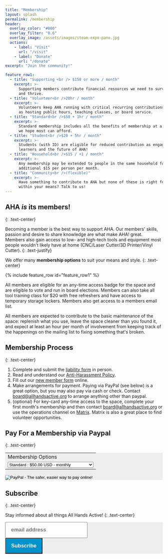 ```yaml
---
title: "Membership"
layout: splash
permalink: /membership
header:
  overlay_color: "#000"
  overlay_filter: "0.6"
  overlay_image: /assets/images/steam-expo-pano.jpg
  actions:
    - label: "Visit"
      url: "/visit"
    - label: "Donate"
      url: "/donate"
excerpt: "Join the community!"

feature_row1:
  - title: "Supporting <br /> $150 or more / month"
    excerpt: >-
      Supporting members contribute financial resources we need to survive
      and thrive.
  - title: "Volunteer<br />20hr / month"
    excerpt: >-
      Volunteers keep AHA running with critical recurring contributions such
      as hosting public hours, teaching classes, or board service.
  - title: "Standard<br />$50 + 1hr / month"
    excerpt: >-
      Standard membership includes all the benefits of membership at a rate
      we hope most can afford.
  - title: "Student<br />$20 + 5hr / month"
    excerpt: >-
      Students (with ID) are eligible for reduced contribution as engaged
      learners and the future of AHA!
  - title: "Household<br />$15 / +1 / month"
    excerpt: >-
      Any membership may be extended to people in the same household for an
      additional $15 per person per month.
  - title: "Community<br />(flexible)"
    excerpt: >-
      Have something to contribute to AHA but none of these is right for you or
      within your means? Talk to us!
---
```


## AHA _is_ its members!
{: .text-center}

Becoming a member is the best way to support AHA. Our members' skills, passion
and desire to share knowledge are what make AHA!  great. Members also gain
access to low- and high-tech tools and equipment most people wouldn't likely
have at home (CNC/Laser Cutter/3D Printer/Vinyl Cutter).
{: .text-justify}

We offer many **membership options** to suit your means and style.
{: .text-center}

{% include feature_row id="feature_row1" %}

All members are eligible for an any-time access badge for the space and are
eligible to vote and run in board elections. Members can also take all tool
training class for $20 with free refreshers and have access to temporary
storage lockers.  Members also get access to a members email list.

All members are expected to contribute to the basic maintenance of the space:
replenish what you use, leave the space cleaner than you found it, and expect
at least an hour per month of involvement from keeping track of the happenings
on the mailing list to fixing something that's broken.

## Membership Process
{: .text-center}

1. Complete and submit the [liability form](https://drive.google.com/drive/folders/0Bx1lMULI24OBakNmS2dPX2JrQ1U/0B9HAmLuqM06ZY0d2X0dxTDZGbHM/0Bx1lMULI24OBaF9EVnRXeDN5eHc/0B9x4RIcqwUojMTRiQUVSZndfdzg/0B9x4RIcqwUojazRnMkdzNEZ5LTQ/0B9HAmLuqM06ZfnV1NkFxRjFOZ1R5UXNKbVc1VV9FTnZkV0xmNDZxcEdWN1BoSTNPREJFT0U/0B9HAmLuqM06ZfllMS3JWbG02X2hfdHB3WWgyZ1NJWHZDbzJweV94Z1JfY0ZfMmlCVl9QSmM?ltmpl=drive) in person.
2. Read and understand our [Anti-Harassment Policy](https://drive.google.com/file/d/0B7i6sgB2J1X7dy1TQmFuQWdoN2s/view?usp=sharing).
3. Fill out our [new member form](https://docs.google.com/forms/d/e/1FAIpQLSczPCjGqtUpuOh5KWgoJFVucV1DnnZJRZ3dxJx8YHAvMFWZHw/viewform) online.
4. Make arrangements for payment. Paying via PayPal (see below) is a great option, but you may also pay via cash or check. Contact board@allhandsactive.org to arrange anything other than paypal.
5. (optional) For key-card any-time access to the space, complete your first month's membership and then contact [board@allhandsactive.org](mailto:board@allhandsactive.org) or use the operations channel on [Matrix](chat.allhandsactive.org). Matrix is also a great place to find volunteer opportunities.

## Pay For a Membership via Paypal
{: .text-center}
<form action="https://www.paypal.com/cgi-bin/webscr" method="post" target="_top">
<input type="hidden" name="cmd" value="_s-xclick">
<input type="hidden" name="hosted_button_id" value="N94ZNTESCVK62">
<table>
<tr><td><input type="hidden" name="on0" value="Membership Options">Membership Options</td></tr><tr><td><select name="os0">
	<option value="Standard">Standard : $50.00 USD - monthly</option>
	<option value="Reduced">Reduced : $20.00 USD - monthly</option>
	<option value="Household add-on">Household add-on : $15.00 USD - monthly</option>
	<option value="Co-Working">Co-Working : $250.00 USD - monthly</option>
</select> </td></tr>
</table>
<input type="hidden" name="currency_code" value="USD">
<input type="image" src="https://www.paypalobjects.com/en_US/i/btn/btn_subscribeCC_LG.gif" border="0" name="submit" alt="PayPal - The safer, easier way to pay online!">
<img alt="" border="0" src="https://www.paypalobjects.com/en_US/i/scr/pixel.gif" width="1" height="1">
</form>


## Subscribe
{: .text-center}

Stay informed about all things All Hands Active!
{: .text-center}

<!-- Begin Mailchimp Signup Form -->
<link href="//cdn-images.mailchimp.com/embedcode/horizontal-slim-10_7.css" rel="stylesheet" type="text/css">
<style type="text/css">
  #mc_embed_signup{background:#eee; clear:left; font:14px Helvetica,Arial,sans-serif; width:100%;}
  form{background:#eee;}
</style>
<div id="mc_embed_signup">
  <form action="https://allhandsactive.us4.list-manage.com/subscribe/post?u=0497c04d5751340fb683e3d14&amp;id=5612521156" method="post" id="mc-embedded-subscribe-form" name="mc-embedded-subscribe-form" class="validate" target="_blank" novalidate>
    <div id="mc_embed_signup_scroll">
      <input type="email" value="" name="EMAIL" class="email" id="mce-EMAIL" placeholder="email address" style="height: 3em;padding: .5em 1em;font-size: 1.2em;font-weight: bold;" required>
      <!-- real people should not fill this in and expect good things - do not remove this or risk form bot signups-->
      <div style="position: absolute; left: -5000px;" aria-hidden="true"><input type="text" name="b_0497c04d5751340fb683e3d14_5612521156" tabindex="-1" value=""></div>
      <div class="clear"><input type="submit" value="Subscribe" name="subscribe" id="mc-embedded-subscribe" class="button" style="background:#0092CA; color:#fff; padding: 0.5em 1em; height: 3em; font-size: 1.2em; font-weight:bold;"></div>
    </div>
  </form>
</div>
